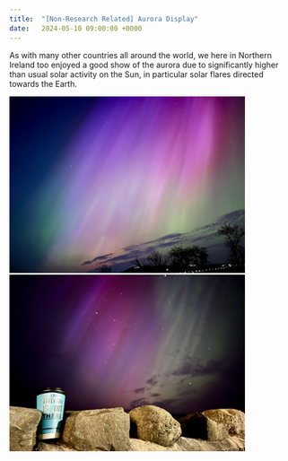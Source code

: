 ```yaml
---
title:  "[Non-Research Related] Aurora Display"
date:   2024-05-10 09:00:00 +0000
---
```


As with many other countries all around the world, we here in Northern Ireland too enjoyed a good show of the aurora due to significantly higher than usual solar activity on the Sun, in particular solar flares directed towards the Earth. 


<img src="/assets/Photos/Aurora2.jpg" width="420">&emsp;
<img src="/assets/Photos/Aurora3.jpg" width="420">  





